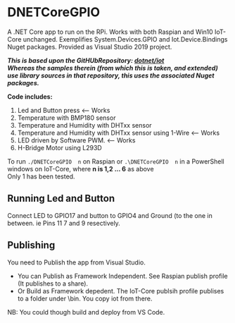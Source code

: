 # DNETCoreGPIO

A .NET Core app to run on the RPi. Works with both Raspian and Win10 IoT-Core unchanged.
Exemplifies System.Devices.GPIO and Iot.Device.Bindings Nuget packages. Provided as Visual Studio 2019 project.

_**This is based upon the GitHUbRepository: [dotnet/iot](https://github.com/dotnet/iot)<br>
Whereas the samples therein (from which this is taken, and extended) use library sources in that repository, this uses the associated Nuget packages.**_

**Code includes:**
1. Led and Button press  <-- Works
2. Temperature with BMP180 sensor
3. Temperature and Humidity with DHTxx sensor
4. Temperature and Humidity with DHTxx sensor using 1-Wire <-- Works
5. LED driven by Software PWM.  <-- Works
6. H-Bridge Motor using L293D

To run ```./DNETCoreGPIO  n``` on Raspian or ```.\DNETCoreGPIO  n``` in a PowerShell windows on IoT-Core,  where **n is 1,2 ... 6** as above<br>
Only 1 has been tested.

## Running Led and Button
Connect LED to GPIO17 and button to GPIO4 and Ground (to the one in between. ie Pins 11 7 and 9 resectively.

## Publishing
You need to Publish the app from Visual Studio.
- You can Publish as Framework Independent. See Raspian publish profile (It publishes to a share).
- Or Build as Framework depedent. The IoT-Core publsih profile publises to a folder under \bin. You copy iot from there.

NB: You could though build and deploy from VS Code.
